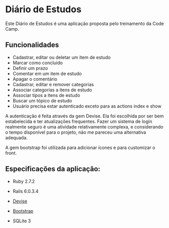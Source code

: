 # Diário de Estudos

Este Diário de Estudos é uma aplicação proposta pelo treinamento da Code Camp.

## Funcionalidades

- Cadastrar, editar ou deletar um item de estudo
- Marcar como concluído
- Definir um prazo
- Comentar em um item de estudo
- Apagar o comentário
- Cadastrar, editar e remover categorias
- Associar categorias a itens de estudo
- Associar tipos a itens de estudo
- Buscar um tópico de estudo
- Usuário precisa estar autenticado exceto para as actions index e show

A autenticação é feita através da gem Devise. Ela foi escolhida por ser bem estabelecida e ter atualizações frequentes. Fazer um sistema de login realmente seguro é uma atividade relativamente complexa, e considerando o tempo disponível para o projeto, não me pareceu uma alternativa adequada.

A gem bootstrap foi utilizada para adicionar ícones e para customizar o front.

## Especificações da aplicação:

- Ruby 2.7.2

- Rails 6.0.3.4

- [Devise](https://github.com/heartcombo/devise)

- [Bootstrap](https://github.com/twbs/bootstrap-sass)

- SQLite 3
